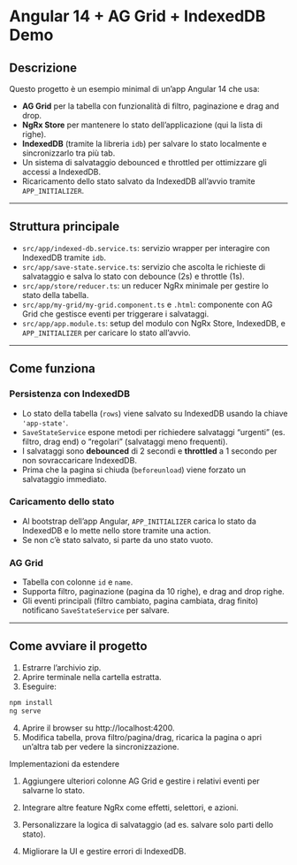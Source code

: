 # Angular 14 + AG Grid + IndexedDB Demo

## Descrizione

Questo progetto è un esempio minimal di un’app Angular 14 che usa:

- **AG Grid** per la tabella con funzionalità di filtro, paginazione e drag and drop.
- **NgRx Store** per mantenere lo stato dell’applicazione (qui la lista di righe).
- **IndexedDB** (tramite la libreria `idb`) per salvare lo stato localmente e sincronizzarlo tra più tab.
- Un sistema di salvataggio debounced e throttled per ottimizzare gli accessi a IndexedDB.
- Ricaricamento dello stato salvato da IndexedDB all’avvio tramite `APP_INITIALIZER`.

---

## Struttura principale

- `src/app/indexed-db.service.ts`: servizio wrapper per interagire con IndexedDB tramite `idb`.
- `src/app/save-state.service.ts`: servizio che ascolta le richieste di salvataggio e salva lo stato con debounce (2s) e throttle (1s).
- `src/app/store/reducer.ts`: un reducer NgRx minimale per gestire lo stato della tabella.
- `src/app/my-grid/my-grid.component.ts` e `.html`: componente con AG Grid che gestisce eventi per triggerare i salvataggi.
- `src/app/app.module.ts`: setup del modulo con NgRx Store, IndexedDB, e `APP_INITIALIZER` per caricare lo stato all’avvio.

---

## Come funziona

### Persistenza con IndexedDB

- Lo stato della tabella (`rows`) viene salvato su IndexedDB usando la chiave `'app-state'`.
- `SaveStateService` espone metodi per richiedere salvataggi “urgenti” (es. filtro, drag end) o “regolari” (salvataggi meno frequenti).
- I salvataggi sono **debounced** di 2 secondi e **throttled** a 1 secondo per non sovraccaricare IndexedDB.
- Prima che la pagina si chiuda (`beforeunload`) viene forzato un salvataggio immediato.

### Caricamento dello stato

- Al bootstrap dell’app Angular, `APP_INITIALIZER` carica lo stato da IndexedDB e lo mette nello store tramite una action.
- Se non c’è stato salvato, si parte da uno stato vuoto.

### AG Grid

- Tabella con colonne `id` e `name`.
- Supporta filtro, paginazione (pagina da 10 righe), e drag and drop righe.
- Gli eventi principali (filtro cambiato, pagina cambiata, drag finito) notificano `SaveStateService` per salvare.

---

## Come avviare il progetto

1. Estrarre l’archivio zip.
2. Aprire terminale nella cartella estratta.
3. Eseguire:

```bash
npm install
ng serve
```
4. Aprire il browser su http://localhost:4200.
5. Modifica tabella, prova filtro/pagina/drag, ricarica la pagina o apri un’altra tab per vedere la sincronizzazione.

Implementazioni da estendere

1. Aggiungere ulteriori colonne AG Grid e gestire i relativi eventi per salvarne lo stato.

2. Integrare altre feature NgRx come effetti, selettori, e azioni.

3. Personalizzare la logica di salvataggio (ad es. salvare solo parti dello stato).

4. Migliorare la UI e gestire errori di IndexedDB.